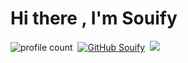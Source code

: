 # Hi there , I'm Souify
![profile count](https://komarev.com/ghpvc/?username=Souify&color=8b72ff)&nbsp;
[![GitHub Souify](https://img.shields.io/github/followers/Souify?label=follow&style=social)](https://github.com/Souify)&nbsp;
<a href="https://instagram.com/souify_ "><img src="https://img.shields.io/badge/@jaylen_ozi-8b72ff?style=flat&logo=Instagram&logoColor=white"/></a> &nbsp;
